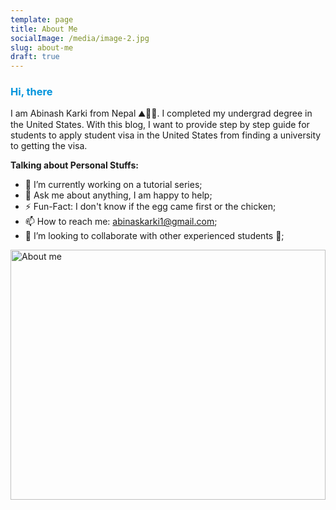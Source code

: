 ```yaml
---
template: page
title: About Me
socialImage: /media/image-2.jpg
slug: about-me
draft: true
---
```

<h3 style="color:#0294DC">Hi, there</h3>
<span>I am Abinash Karki from Nepal ⛰️🚴‍♂️. I completed my undergrad degree in the United States. With this blog, I want to provide step by step guide for students to apply student visa in the United States from finding a university to getting the visa.</span>

**Talking about Personal Stuffs:**

<!-- - 👨🏽‍💻 I’m currently working; -->

* 🌱 I’m currently working on a tutorial series; 
* 💬 Ask me about anything, I am happy to help;
* ⚡️ Fun-Fact: I don't know if the egg came first or the chicken;
* 📫 How to reach me: abinaskarki1@gmail.com;
* 👯 I’m looking to collaborate with other experienced students 🤝;

<img width="100%" height="400px" align="center" alt="About me" src="https://media.giphy.com/media/l4pTii07Gypi3GFPy/giphy.gif" />